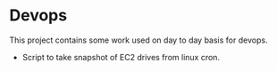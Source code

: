 Devops
=
This project contains some work used on day to day basis for devops.

* Script to take snapshot of EC2 drives from linux cron.
